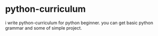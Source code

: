 # python-curriculum
i write python-curriculum for python beginner. you can get basic python grammar and some of simple project.
